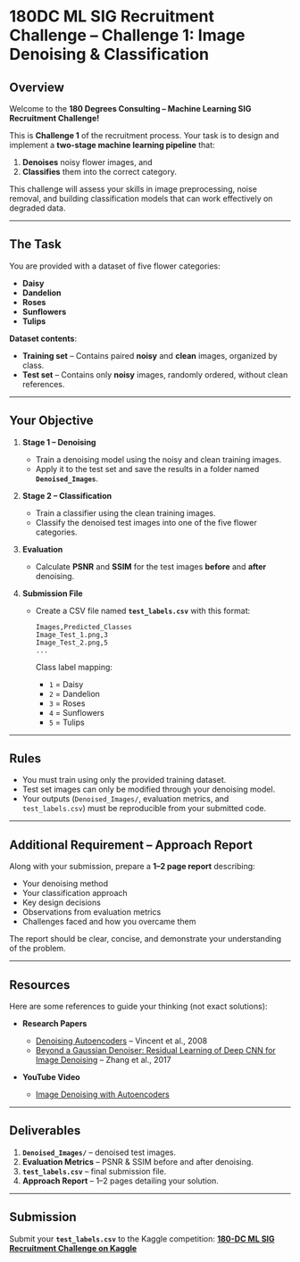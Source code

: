 # 180DC ML SIG Recruitment Challenge – **Challenge 1**: Image Denoising & Classification

## Overview

Welcome to the **180 Degrees Consulting – Machine Learning SIG Recruitment Challenge!**

This is **Challenge 1** of the recruitment process.
Your task is to design and implement a **two-stage machine learning pipeline** that:

1. **Denoises** noisy flower images, and
2. **Classifies** them into the correct category.

This challenge will assess your skills in image preprocessing, noise removal, and building classification models that can work effectively on degraded data.

---

## The Task

You are provided with a dataset of five flower categories:

* **Daisy**
* **Dandelion**
* **Roses**
* **Sunflowers**
* **Tulips**

**Dataset contents**:

* **Training set** – Contains paired **noisy** and **clean** images, organized by class.
* **Test set** – Contains only **noisy** images, randomly ordered, without clean references.

---

## Your Objective

1. **Stage 1 – Denoising**

   * Train a denoising model using the noisy and clean training images.
   * Apply it to the test set and save the results in a folder named **`Denoised_Images`**.

2. **Stage 2 – Classification**

   * Train a classifier using the clean training images.
   * Classify the denoised test images into one of the five flower categories.

3. **Evaluation**

   * Calculate **PSNR** and **SSIM** for the test images **before** and **after** denoising.

4. **Submission File**

   * Create a CSV file named **`test_labels.csv`** with this format:

     ```
     Images,Predicted_Classes
     Image_Test_1.png,3
     Image_Test_2.png,5
     ...
     ```

     Class label mapping:

     * `1` = Daisy
     * `2` = Dandelion
     * `3` = Roses
     * `4` = Sunflowers
     * `5` = Tulips

---

## Rules

* You must train using only the provided training dataset.
* Test set images can only be modified through your denoising model.
* Your outputs (`Denoised_Images/`, evaluation metrics, and `test_labels.csv`) must be reproducible from your submitted code.

---

## Additional Requirement – Approach Report

Along with your submission, prepare a **1–2 page report** describing:

* Your denoising method
* Your classification approach
* Key design decisions
* Observations from evaluation metrics
* Challenges faced and how you overcame them

The report should be clear, concise, and demonstrate your understanding of the problem.

---

## Resources

Here are some references to guide your thinking (not exact solutions):

* **Research Papers**

  * [Denoising Autoencoders](https://doi.org/10.1109/CVPR.2008.4580859) – Vincent et al., 2008
  * [Beyond a Gaussian Denoiser: Residual Learning of Deep CNN for Image Denoising](https://arxiv.org/abs/1608.03981) – Zhang et al., 2017

* **YouTube Video**

  * [Image Denoising with Autoencoders]([https://www.youtube.com/watch?v=9z8o9vRX6xI](https://youtu.be/0V96wE7lY4w?si=qsHZTSLiAOX41mAh))

---

## Deliverables

1. **`Denoised_Images/`** – denoised test images.
2. **Evaluation Metrics** – PSNR & SSIM before and after denoising.
3. **`test_labels.csv`** – final submission file.
4. **Approach Report** – 1–2 pages detailing your solution.

---

## Submission

Submit your **`test_labels.csv`** to the Kaggle competition:
[**180-DC ML SIG Recruitment Challenge on Kaggle**](https://www.kaggle.com/competitions/180-dc-ml-sig-recruitment)
